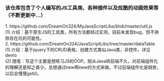 <h3>该仓库包含了个人编写的JS工具类、各种插件以及炫酷的动画效果等（不断更新中...）</h3>
1. https://github.com/DreamOn324/MyJavaScriptLibs/blob/master/util.js</br>                                            (1).介绍：基于原生JS的工具类，所有方法都经过实测，目前未发现bug，但不排除存在坑的可能性。</br>
2. https://github.com/DreamOn324/JavaScriptLibs/tree/master/dataTable</br>                                            (1).介绍：基于jquery下的CRUD表格，创建方式类似Java类，非控件。详见demo<br/>   
 (2).随笔：写这个主要是想练习JS的OOP。刚从Java转前端不久，对前端组件化的理解还是知之甚少。总想通过new啊new的方式来做。不过前端组件化是趋势，以后会慢慢get☑️。

  
